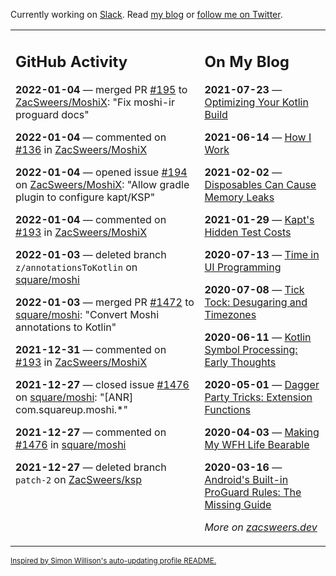 Currently working on [Slack](https://slack.com/). Read [my blog](https://zacsweers.dev/) or [follow me on Twitter](https://twitter.com/ZacSweers).

<table><tr><td valign="top" width="60%">

## GitHub Activity
<!-- githubActivity starts -->
**2022-01-04** — merged PR [#195](https://github.com/ZacSweers/MoshiX/pull/195) to [ZacSweers/MoshiX](https://github.com/ZacSweers/MoshiX): "Fix moshi-ir proguard docs"

**2022-01-04** — commented on [#136](https://github.com/ZacSweers/MoshiX/issues/136#issuecomment-1004827988) in [ZacSweers/MoshiX](https://github.com/ZacSweers/MoshiX)

**2022-01-04** — opened issue [#194](https://github.com/ZacSweers/MoshiX/issues/194) on [ZacSweers/MoshiX](https://github.com/ZacSweers/MoshiX): "Allow gradle plugin to configure kapt/KSP"

**2022-01-04** — commented on [#193](https://github.com/ZacSweers/MoshiX/issues/193#issuecomment-1004823206) in [ZacSweers/MoshiX](https://github.com/ZacSweers/MoshiX)

**2022-01-03** — deleted branch `z/annotationsToKotlin` on [square/moshi](https://github.com/square/moshi)

**2022-01-03** — merged PR [#1472](https://github.com/square/moshi/pull/1472) to [square/moshi](https://github.com/square/moshi): "Convert Moshi annotations to Kotlin"

**2021-12-31** — commented on [#193](https://github.com/ZacSweers/MoshiX/issues/193#issuecomment-1003439470) in [ZacSweers/MoshiX](https://github.com/ZacSweers/MoshiX)

**2021-12-27** — closed issue [#1476](https://github.com/square/moshi/issues/1476) on [square/moshi](https://github.com/square/moshi): "[ANR] com.squareup.moshi.*"

**2021-12-27** — commented on [#1476](https://github.com/square/moshi/issues/1476#issuecomment-1001828157) in [square/moshi](https://github.com/square/moshi)

**2021-12-27** — deleted branch `patch-2` on [ZacSweers/ksp](https://github.com/ZacSweers/ksp)
<!-- githubActivity ends -->
</td><td valign="top" width="40%">

## On My Blog
<!-- blog starts -->
**2021-07-23** — [Optimizing Your Kotlin Build](https://www.zacsweers.dev/optimizing-your-kotlin-build/)

**2021-06-14** — [How I Work](https://www.zacsweers.dev/how-i-work/)

**2021-02-02** — [Disposables Can Cause Memory Leaks](https://www.zacsweers.dev/disposables-can-cause-memory-leaks/)

**2021-01-29** — [Kapt's Hidden Test Costs](https://www.zacsweers.dev/kapts-hidden-test-costs/)

**2020-07-13** — [Time in UI Programming](https://www.zacsweers.dev/time-in-ui/)

**2020-07-08** — [Tick Tock: Desugaring and Timezones](https://www.zacsweers.dev/ticktock-desugaring-timezones/)

**2020-06-11** — [Kotlin Symbol Processing: Early Thoughts](https://www.zacsweers.dev/kotlin-symbol-processor-early-thoughts/)

**2020-05-01** — [Dagger Party Tricks: Extension Functions](https://www.zacsweers.dev/dagger-party-tricks-extension-functions/)

**2020-04-03** — [Making My WFH Life Bearable](https://www.zacsweers.dev/making-wfh-life-bearable/)

**2020-03-16** — [Android's Built-in ProGuard Rules: The Missing Guide](https://www.zacsweers.dev/android-proguard-rules/)
<!-- blog ends -->
_More on [zacsweers.dev](https://zacsweers.dev/)_
</td></tr></table>

<sub><a href="https://simonwillison.net/2020/Jul/10/self-updating-profile-readme/">Inspired by Simon Willison's auto-updating profile README.</a></sub>